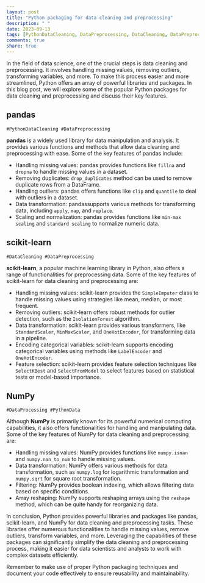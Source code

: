 ```yaml
---
layout: post
title: "Python packaging for data cleaning and preprocessing"
description: " "
date: 2023-09-13
tags: [PythonDataCleaning, DataPreprocessing, DataCleaning, DataPreprocessing, DataProcessing, PythonData]
comments: true
share: true
---
```


In the field of data science, one of the crucial steps is data cleaning and preprocessing. It involves handling missing values, removing outliers, transforming variables, and more. To make this process easier and more streamlined, Python offers an array of powerful libraries and packages. In this blog post, we will explore some of the popular Python packages for data cleaning and preprocessing and discuss their key features.

## pandas
`#PythonDataCleaning #DataPreprocessing`

**pandas** is a widely used library for data manipulation and analysis. It provides various functions and methods that allow data cleaning and preprocessing with ease. Some of the key features of pandas include:

- Handling missing values: pandas provides functions like `fillna` and `dropna` to handle missing values in a dataset.
- Removing duplicates: `drop_duplicates` method can be used to remove duplicate rows from a DataFrame.
- Handling outliers: pandas offers functions like `clip` and `quantile` to deal with outliers in a dataset.
- Data transformation: pandassupports various methods for transforming data, including `apply`, `map`, and `replace`.
- Scaling and normalization: pandas provides functions like `min-max scaling` and `standard scaling` to normalize numeric data.

## scikit-learn
`#DataCleaning #DataPreprocessing`

**scikit-learn**, a popular machine learning library in Python, also offers a range of functionalities for preprocessing data. Some of the key features of scikit-learn for data cleaning and preprocessing are:

- Handling missing values: scikit-learn provides the `SimpleImputer` class to handle missing values using strategies like mean, median, or most frequent.
- Removing outliers: scikit-learn offers robust methods for outlier detection, such as the `IsolationForest` algorithm.
- Data transformation: scikit-learn provides various transformers, like `StandardScaler`, `MinMaxScaler`, and `OneHotEncoder`, for transforming data in a pipeline.
- Encoding categorical variables: scikit-learn supports encoding categorical variables using methods like `LabelEncoder` and `OneHotEncoder`.
- Feature selection: scikit-learn provides feature selection techniques like `SelectKBest` and `SelectFromModel` to select features based on statistical tests or model-based importance.

## NumPy
`#DataProcessing #PythonData`

Although **NumPy** is primarily known for its powerful numerical computing capabilities, it also offers functionalities for handling and manipulating data. Some of the key features of NumPy for data cleaning and preprocessing are:

- Handling missing values: NumPy provides functions like `numpy.isnan` and `numpy.nan_to_num` to handle missing values.
- Data transformation: NumPy offers various methods for data transformation, such as `numpy.log` for logarithmic transformation and `numpy.sqrt` for square root transformation.
- Filtering: NumPy provides boolean indexing, which allows filtering data based on specific conditions.
- Array reshaping: NumPy supports reshaping arrays using the `reshape` method, which can be quite handy for reorganizing data.

In conclusion, Python provides powerful libraries and packages like pandas, scikit-learn, and NumPy for data cleaning and preprocessing tasks. These libraries offer numerous functionalities to handle missing values, remove outliers, transform variables, and more. Leveraging the capabilities of these packages can significantly simplify the data cleaning and preprocessing process, making it easier for data scientists and analysts to work with complex datasets efficiently.

Remember to make use of proper Python packaging techniques and document your code effectively to ensure reusability and maintainability.